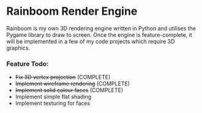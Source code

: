 # Rainboom Render Engine

Rainboom is my own 3D rendering engine written in Python and utilises the Pygame library to draw to screen. Once the engine is feature-complete, it will be implemented in a few of my code projects which require 3D graphics.

### Feature Todo:
 - ~~Fix 3D vertex projection~~ (COMPLETE)
 - ~~Implement wireframe rendering~~ (COMPLETE)
 - ~~Implement solid colour faces~~ (COMPLETE)
 - Implement simple flat shading
 - Implement texturing for faces
